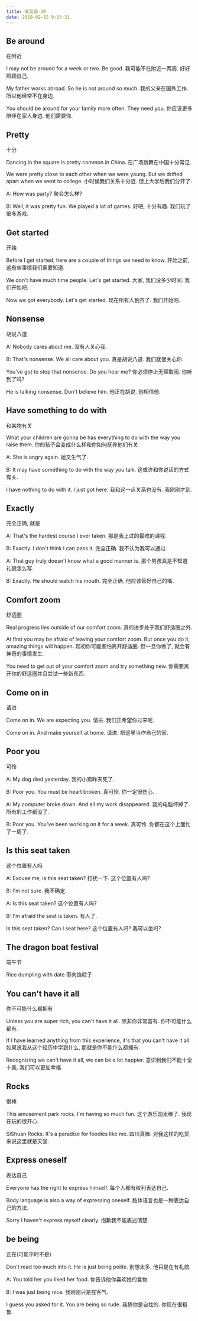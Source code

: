 ```yaml
---
title: 爱英语-30
date: 2018-02-15 9:33:31
---
```


## Be around
在附近

I may not be around for a week or two. Be good.
我可能不在附近一两周. 好好照顾自己.

My father works abroad. So he is not around so much.
我的父亲在国外工作. 所以他经常不在身边.

You should be around for your family more often. They need you.
你应该更多陪伴在家人身边. 他们需要你.

## Pretty
十分

Dancing in the square is pretty common in China.
在广场跳舞在中国十分常见.

We were pretty close to each other when we were young. But we drifted apart when we went to college.
小时候我们关系十分近. 但上大学后我们分开了.

A: How was party?
聚会怎么样?

B: Well, it was pretty fun. We played a lot of games.
好吧, 十分有趣. 我们玩了很多游戏.

## Get started
开始

Before I get started, here are a couple of things we need to know.
开始之前, 这有些事情我们需要知道.

We don't have much time people. Let's get started.
大家, 我们没多少时间. 我们开始吧.

Now we got everybody. Let's get started.
现在所有人到齐了. 我们开始吧.

## Nonsense
胡说八道

A: Nobody cares about me.
没有人关心我.

B: That's nonsense. We all care about you.
真是胡说八道. 我们就很关心你.

You've got to stop that nonsense. Do you hear me?
你必须停止无理取闹. 你听到了吗?

He is talking nonsense. Don't believe him.
他正在胡说. 别相信他.

## Have something to do with
和某物有关

What your children are gonna be has everything to do with the way you raise them.
你的孩子会变成什么样和你如何抚养他们有关.

A: She is angry again.
她又生气了.

B: It may have something to do with the way you talk.
这或许和你说话的方式有关.

I have nothing to do with it. I just got here.
我和这一点关系也没有. 我刚刚才到.

## Exactly
完全正确, 就是

A: That's the hardest course I ever taken.
那是我上过的最难的课程.

B: Exactly. I don't think I can pass it.
完全正确. 我不认为我可以通过.

A: That guy truly doesn't know what a good manner is.
那个男孩真是不知道礼貌怎么写.

B: Exactly. He should watch his mouth.
完全正确. 他应该管好自己的嘴.

## Comfort zoom
舒适圈

Real progress lies outside of our comfort zoom.
真的进步处于我们舒适圈之外.

At first you may be afraid of leaving your comfort zoom. But once you do it, amazing things will happen.
起初你可能害怕离开舒适圈. 但一旦你做了, 就会有神奇的事情发生.

You need to get out of your comfort zoom and try something new.
你需要离开你的舒适圈并且尝试一些新东西.

## Come on in
请进

Come on in. We are expecting you.
请进. 我们正希望你过来呢.

Come on in. And make yourself at home.
请进. 把这里当作自己的家.

## Poor you
可怜

A: My dog died yesterday.
我的小狗昨天死了.

B: Poor you. You must be heart broken.
真可怜. 你一定很伤心.

A: My computer broke down. And all my work disappeared.
我的电脑坏掉了. 所有的工作都没了.

B: Poor you. You've been working on it for a week.
真可怜. 你都在这个上面忙了一周了.

## Is this seat taken
这个位置有人吗

A: Excuse me, is this seat taken?
打扰一下. 这个位置有人吗?

B: I'm not sure.
我不确定.

A: Is this seat taken?
这个位置有人吗?

B: I'm afraid the seat is taken.
有人了.

Is this seat taken? Can I seat here?
这个位置有人吗? 我可以坐吗?

## The dragon boat festival
端午节

Rice dumpling with date
枣肉馅粽子

## You can't have it all
你不可能什么都拥有

Unless you are super rich, you can't have it all.
除非你非常富有. 你不可能什么都有.

If I have learned anything from this experience, it's that you can't have it all.
如果说我从这个经历中学到什么, 那就是你不能什么都拥有.

Recognizing we can't have it all, we can be a lot happier.
意识到我们不能十全十美, 我们可以更加幸福.

## Rocks
很棒

This amusement park rocks. I'm having so much fun.
这个游乐园太棒了. 我现在玩的很开心.

SiShuan Rocks. It's a paradise for foodies like me.
四川真棒. 对我这样的吃货来说这里就是天堂.

## Express oneself
表达自己

Everyone has the right to express himself.
每个人都有权利表达自己.

Body language is also a way of expressing oneself.
肢体语言也是一种表达自己的方法.

Sorry I haven't express myself clearly.
抱歉我不能表述清楚.

## be being
正在(可能平时不是)

Don't read too much into it. He is just being polite.
别想太多. 他只是在有礼貌.

A: You told her you liked her food.
你告诉他你喜欢她的食物.

B: I was just being nice.
我刚刚只是在客气.

I guess you asked for it. You are being so rude.
我猜你是自找的. 你现在很粗鲁.
